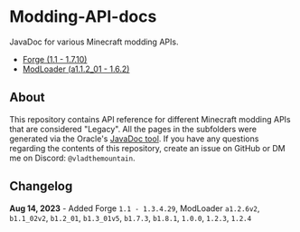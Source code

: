 # Modding-API-docs

JavaDoc for various Minecraft modding APIs.  

* [Forge (1.1 - 1.7.10)](forge/index.md)
* [ModLoader (a1.1.2_01 - 1.6.2)](modloader/index.md)
<!--* [ModLoaderMP (b1.4_01 - 1.5.2)](modloadermp/index.md)-->

## About

This repository contains API reference for different Minecraft modding APIs that are considered "Legacy". All the pages in the subfolders were generated via the Oracle's [JavaDoc tool](https://www.oracle.com/java/technologies/javase/javadoc-tool.html). If you have any questions regarding the contents of this repository, create an issue on GitHub or DM me on Discord: `@vladthemountain`.

## Changelog

<div>
  <b>Aug 14, 2023</b> - Added Forge <code>1.1 - 1.3.4.29</code>, ModLoader <code>a1.2.6v2</code>, <code>b1.1_02v2</code>, <code>b1.2_01</code>, <code>b1.3_01v5</code>, <code>b1.7.3</code>, <code>b1.8.1</code>, <code>1.0.0</code>, <code>1.2.3</code>, <code>1.2.4</code>
</div>
